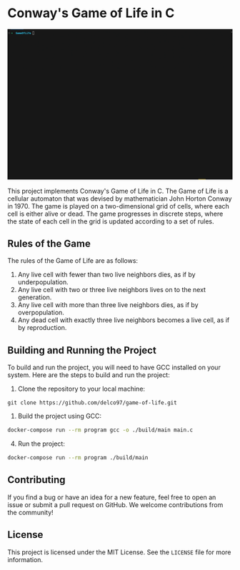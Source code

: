 # Conway's Game of Life in C

 ![Demo](./docs/immagini/demo.gif)


This project implements Conway's Game of Life in C. The Game of Life is a cellular automaton that was devised by mathematician John Horton Conway in 1970. The game is played on a two-dimensional grid of cells, where each cell is either alive or dead. The game progresses in discrete steps, where the state of each cell in the grid is updated according to a set of rules.

## Rules of the Game

The rules of the Game of Life are as follows:

1. Any live cell with fewer than two live neighbors dies, as if by underpopulation.
2. Any live cell with two or three live neighbors lives on to the next generation.
3. Any live cell with more than three live neighbors dies, as if by overpopulation.
4. Any dead cell with exactly three live neighbors becomes a live cell, as if by reproduction.

## Building and Running the Project

To build and run the project, you will need to have GCC installed on your system. Here are the steps to build and run the project:

1. Clone the repository to your local machine:

```
git clone https://github.com/delco97/game-of-life.git
```


1. Build the project using GCC:

```bash
docker-compose run --rm program gcc -o ./build/main main.c
```

4. Run the project:

```bash
docker-compose run --rm program ./build/main
```

## Contributing

If you find a bug or have an idea for a new feature, feel free to open an issue or submit a pull request on GitHub. We welcome contributions from the community!

## License

This project is licensed under the MIT License. See the `LICENSE` file for more information.